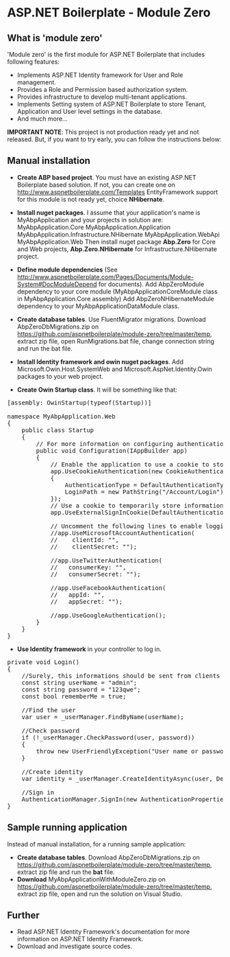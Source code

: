 ASP.NET Boilerplate - Module Zero
===========

What is 'module zero'
----------

'Module zero' is the first module for ASP.NET Boilerplate that includes following features:

* Implements ASP.NET Identity framework for User and Role management.
* Provides a Role and Permission based authorization system.
* Provides infrastructure to develop multi-tenant applications.
* Implements Setting system of ASP.NET Boilerplate to store Tenant, Application and User level settings in the database.
* And much more...
 
__IMPORTANT NOTE__: This project is not production ready yet and not released. But, if you want to try early, you can follow the instructions below:

Manual installation
-------------------

* __Create ABP based project__. You must have an existing ASP.NET Boilerplate based solution. If not, you can create one on http://www.aspnetboilerplate.com/Templates
EntityFramework support for this module is not ready yet, choice __NHibernate__.

* __Install nuget packages__. I assume that your application's name is MyAbpApplication and your projects in solution are:
MyAbpApplication.Core
MyAbpApplication.Application
MyAbpApplication.Infrastructure.NHibernate
MyAbpApplication.WebApi
MyAbpApplication.Web
Then install nuget package __Abp.Zero__ for Core and Web projects, __Abp.Zero.NHibernate__ for Infrastructure.NHibernate project.

* __Define module dependencies__ (See http://www.aspnetboilerplate.com/Pages/Documents/Module-System#DocModuleDepend for documents).
Add AbpZeroModule dependency to your core module (MyAbpApplicationCoreModule class in MyAbpApplication.Core assembly)
Add AbpZeroNHibernateModule dependency to your MyAbpApplicationDataModule class.

* __Create database tables__. Use FluentMigrator migrations. Download AbpZeroDbMigrations.zip on https://github.com/aspnetboilerplate/module-zero/tree/master/temp, extract zip file, open RunMigrations.bat file, change connection string and run the bat file.

* __Install Identity framework and owin nuget packages__. Add Microsoft.Owin.Host.SystemWeb and Microsoft.AspNet.Identity.Owin packages to your web project.

* __Create Owin Startup class__. It will be something like that:

<pre lang="cs">
[assembly: OwinStartup(typeof(Startup))]

namespace MyAbpApplication.Web
{
    public class Startup
    {
        // For more information on configuring authentication, please visit http://go.microsoft.com/fwlink/?LinkId=301864
        public void Configuration(IAppBuilder app)
        {
            // Enable the application to use a cookie to store information for the signed in user
            app.UseCookieAuthentication(new CookieAuthenticationOptions
            {
                AuthenticationType = DefaultAuthenticationTypes.ApplicationCookie,
                LoginPath = new PathString("/Account/Login")
            });
            // Use a cookie to temporarily store information about a user logging in with a third party login provider
            app.UseExternalSignInCookie(DefaultAuthenticationTypes.ExternalCookie);

            // Uncomment the following lines to enable logging in with third party login providers
            //app.UseMicrosoftAccountAuthentication(
            //    clientId: "",
            //    clientSecret: "");

            //app.UseTwitterAuthentication(
            //   consumerKey: "",
            //   consumerSecret: "");

            //app.UseFacebookAuthentication(
            //   appId: "",
            //   appSecret: "");

            //app.UseGoogleAuthentication();
        }
    }
}</pre>

* __Use Identity framework__ in your controller to log in.

<pre lang="cs">
private void Login()
{
    //Surely, this informations should be sent from clients
    const string userName = "admin";
    const string password = "123qwe";
    const bool rememberMe = true;

    //Find the user
    var user = _userManager.FindByName(userName);

    //Check password
    if (!_userManager.CheckPassword(user, password))
    {
        throw new UserFriendlyException("User name or password is invalid");
    }

    //Create identity
    var identity = _userManager.CreateIdentityAsync(user, DefaultAuthenticationTypes.ApplicationCookie).Result;

    //Sign in
    AuthenticationManager.SignIn(new AuthenticationProperties { IsPersistent = rememberMe }, identity);
}
</pre>

Sample running application
--------------------------

Instead of manual installation, for a running sample application:
 
* __Create database tables__. Download AbpZeroDbMigrations.zip on https://github.com/aspnetboilerplate/module-zero/tree/master/temp, extract zip file and run the __bat__ file.
* __Download__ MyAbpApplicationWithModuleZero.zip on https://github.com/aspnetboilerplate/module-zero/tree/master/temp, extract zip file, open and run the solution on Visual Studio.

Further
-------

* Read ASP.NET Identity Framework's documentation for more information on ASP.NET Identity Framework.
* Download and investigate source codes.
